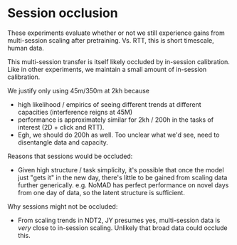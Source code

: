 # Session occlusion

These experiments evaluate whether or not we still experience gains from multi-session scaling after pretraining.
Vs. RTT, this is short timescale, human data.

This multi-session transfer is itself likely occluded by in-session calibration. Like in other experiments, we maintain a small
amount of in-session calibration.

We justify only using 45m/350m at 2kh because
- high likelihood / empirics of seeing different trends at different capacities (interference reigns at 45M)
- performance is approximately similar for 2kh / 200h in the tasks of interest (2D + click and RTT).
- Egh, we should do 200h as well. Too unclear what we'd see, need to disentangle data and capacity.


Reasons that sessions would be occluded:
- Given high structure / task simplicity, it's possible that once the model just "gets it" in the new day, there's little to be gained from scaling data further generically. e.g. NoMAD has perfect performance on novel days from one day of data, so the latent structure is sufficient.

Why sessions might not be occluded:
- From scaling trends in NDT2, JY presumes yes, multi-session data is _very_ close to in-session scaling. Unlikely that broad data could occlude this.